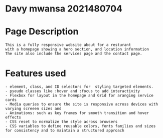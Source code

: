 # Davy mwansa 2021480704

# Page Description
    This is a fully responsive website about for a resturant 
    with a homepage showing a hero section, and location information
    The site also include the services page and the contact page.

# Features used 
    - element, class, and ID selectors for  styling targeted elements.
    - pseudo classes like :hover and :focus to add interactivity 
    - Flexbox for layout in the homepage and Grid for aranging service  cards 
    - Media queries to ensure the site is responsive across devices with varying screeen sizes and 
    - Animations: such as key frames for smooth transition and hover effects 
    - CSS reset to normalize the style across browsers 
    - CSS variables to define reusable colors, fonts families and sizes for consistency and to maintain a structured approach